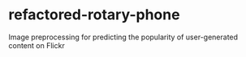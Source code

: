 # refactored-rotary-phone
Image preprocessing for predicting the popularity of user-generated content on Flickr
